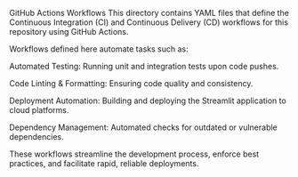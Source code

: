 GitHub Actions Workflows
This directory contains YAML files that define the Continuous Integration (CI) and Continuous Delivery (CD) workflows for this repository using GitHub Actions.

Workflows defined here automate tasks such as:

Automated Testing: Running unit and integration tests upon code pushes.

Code Linting & Formatting: Ensuring code quality and consistency.

Deployment Automation: Building and deploying the Streamlit application to cloud platforms.

Dependency Management: Automated checks for outdated or vulnerable dependencies.

These workflows streamline the development process, enforce best practices, and facilitate rapid, reliable deployments.